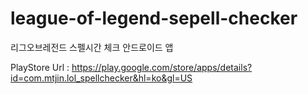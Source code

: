 # league-of-legend-sepell-checker
리그오브레전드 스펠시간 체크 안드로이드 앱

PlayStore Url : https://play.google.com/store/apps/details?id=com.mtjin.lol_spellchecker&hl=ko&gl=US
